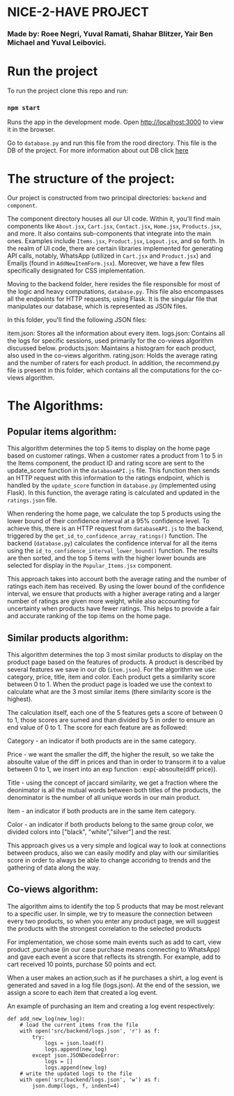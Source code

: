 
# NICE-2-HAVE PROJECT
### Made by: Roee Negri, Yuval Ramati, Shahar Blitzer, Yair Ben Michael and Yuval Leibovici.

# Run the project

To run the project clone this repo and run:
### `npm start`

Runs the app in the development mode.
Open [http://localhost:3000](http://localhost:3000) to view it in the browser.

Go to `database.py` and run this file from the rood directory. This file is the DB of the project.
For more information about out DB click [here](https://github.com/Yairb3/E---commerce-shop/tree/main/src/backend)

# The structure of the project:

Our project is constructed from two principal directories: `backend` and `component`.

The component directory houses all our UI code. Within it, you'll find main components like `About.jsx`, `Cart.jsx`, `Contact.jsx`, `Home.jsx`, `Products.jsx`, and more. It also contains sub-components that integrate into the main ones. Examples include `Items.jsx`, `Product.jsx`, `Logout.jsx`, and so forth. In the realm of UI code, there are certain libraries implemented for generating API calls, notably, WhatsApp (utilized in `Cart.jsx` and `Product.jsx`) and Emailjs (found in `AddNewItemForm.jsx`). Moreover, we have a few files specifically designated for CSS implementation.

Moving to the backend folder, here resides the file responsible for most of the logic and heavy computations, `database.py`. This file also encompasses all the endpoints for HTTP requests, using Flask. It is the singular file that manipulates our database, which is represented as JSON files.

In this folder, you'll find the following JSON files:

item.json: Stores all the information about every item.
logs.json: Contains all the logs for specific sessions, used primarily for the co-views algorithm discussed below.
products.json: Maintains a histogram for each product, also used in the co-views algorithm.
rating.json: Holds the average rating and the number of raters for each product.
In addition, the recommend.py file is present in this folder, which contains all the computations for the co-views algorithm.
# The Algorithms:
## Popular items algorithm:
This algorithm determines the top 5 items to display on the home page based on customer ratings. When a customer rates a product from 1 to 5 in the Items component, the product ID and rating score are sent to the update_score function in the `databaseAPI.js` file. This function then sends an HTTP request with this information to the ratings endpoint, which is handled by the `update_score` function in `database.py` (implemented using Flask). In this function, the average rating is calculated and updated in the `ratings.json` file.

When rendering the home page, we calculate the top 5 products using the lower bound of their confidence interval at a 95% confidence level. To achieve this, there is an HTTP request from `databaseAPI.js` to the backend, triggered by the `get_id_to_confidence_array_ratings()` function. The backend (`database.py`) calculates the confidence interval for all the items using the `id_to_confidence_interval_lower_bound()` function. The results are then sorted, and the top 5 items with the higher lower bounds are selected for display in the `Popular_Items.jsx` component.

This approach takes into account both the average rating and the number of ratings each item has received. By using the lower bound of the confidence interval, we ensure that products with a higher average rating and a larger number of ratings are given more weight, while also accounting for uncertainty when products have fewer ratings. This helps to provide a fair and accurate ranking of the top items on the home page.

## Similar products algorithm:
This algorithm determines the top 3 most similar products to display on the product page based on the features of products. A product is described by several features we save in our db (`item.json`). For the algorithm we use: category, price, title, item and color. Each product gets a similarity score between 0 to 1. When the product page is loaded we use the context to calculate what are the 3 most similar items (there similarity score is the highest).

The calculation itself, each one of the 5 features gets a score of between 0 to 1, those scores are sumed and than divided by 5 in order to ensure an end value of 0 to 1. The score for each feature are as followed:

Category - an indicator if both products are in the same category.

Price - we want the smaller the diff, the higher the result, so we take the absoulte value of the diff in prices and than in order to transorm it to a value between 0 to 1, we insert into an exp function : exp(-absoulte(diff price)).

Title - using the concept of jaccard similarity, we get a fraction where the deonimator is all the mutual words between both titles of the products, the denominator is the number of all unique words in our main product.

Item - an indicator if both products are in the same item category.

Color - an indicator if both products belong to the same group color, we divided colors into ["black", "white","silver"] and the rest.

This approach gives us a very simple and logical way to look at connections between producs, also we can easily modify and play with our similarities score in order to always be able to change accoridng to trends and the gathering of data along the way.

## Co-views algorithm:
The  algorithm aims to identify the top 5 products that may be most relevant to a specific user. In simple, we try to measure the connection between every two products, so when you enter any product page, we will suggest the products with the strongest  correlation to the selected products

For implementation, we chose some main events such as add to cart, view product ,purchase (in our case purchase means connecting to WhatsApp) and gave each event a score that reflects its strength. For example, add to cart received 10 points, purchase 50 points and ect.

When a user makes an action,such as if he purchases a shirt, a log event is generated and saved in a log file (logs.json). At the end of the session, we assign a score to each item that created a log event.

An example of purchasing an item and creating a log event respectively:
````
def add_new_log(new_log):
    # load the current items from the file
    with open('src/backend/logs.json', 'r') as f:
        try:
            logs = json.load(f)
            logs.append(new_log)   
        except json.JSONDecodeError:
            logs = []
            logs.append(new_log) 
    # write the updated logs to the file
    with open('src/backend/logs.json', 'w') as f:
        json.dump(logs, f, indent=4)
````
